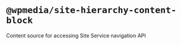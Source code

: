 # `@wpmedia/site-hierarchy-content-block`

Content source for accessing Site Service navigation API
